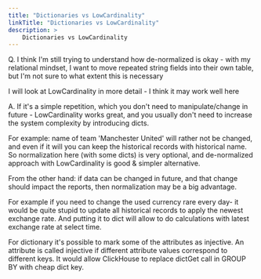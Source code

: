 ```yaml
---
title: "Dictionaries vs LowCardinality"
linkTitle: "Dictionaries vs LowCardinality"
description: >
    Dictionaries vs LowCardinality
---
```


Q. I think I'm still trying to understand how de-normalized is okay - with my relational mindset, I want to move repeated string fields into their own table, but I'm not sure to what extent this is necessary

I will look at LowCardinality in more detail - I think it may work well here

A. If it's a simple repetition, which you don't need to manipulate/change in future - LowCardinality works great, and you usually don't need to increase the system complexity by introducing dicts.

For example: name of team 'Manchester United' will rather not be changed, and even if it will you can keep the historical records with historical name. So normalization here \(with some dicts\) is very optional, and de-normalized approach with LowCardinality is good & simpler alternative.

From the other hand: if data can be changed in future, and that change should impact the reports, then normalization may be a big advantage.

For example if you need to change the used currency rare every day- it would be quite stupid to update all historical records to apply the newest exchange rate. And putting it to dict will allow to do calculations with latest exchange rate at select time.

For dictionary it's possible to mark some of the attributes as injective. An attribute is called injective if different attribute values correspond to different keys. It would allow ClickHouse to replace dictGet call in GROUP BY with cheap dict key.



